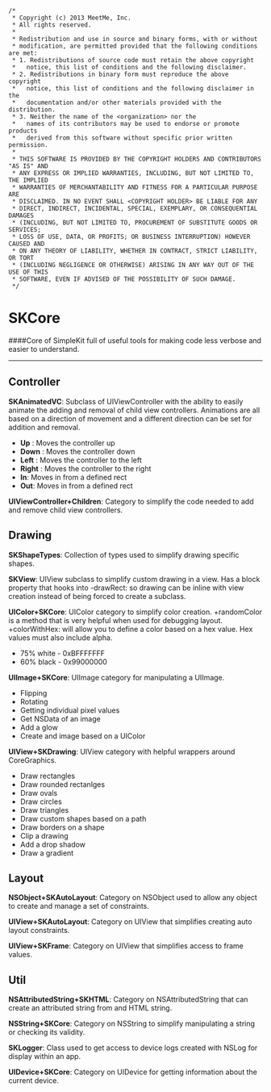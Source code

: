     /*
     * Copyright (c) 2013 MeetMe, Inc.
     * All rights reserved.
     *
     * Redistribution and use in source and binary forms, with or without
     * modification, are permitted provided that the following conditions are met:
     * 1. Redistributions of source code must retain the above copyright
     *   notice, this list of conditions and the following disclaimer.
     * 2. Redistributions in binary form must reproduce the above copyright
     *   notice, this list of conditions and the following disclaimer in the
     *   documentation and/or other materials provided with the distribution.
     * 3. Neither the name of the <organization> nor the
     *   names of its contributors may be used to endorse or promote products
     *   derived from this software without specific prior written permission.
     *
     * THIS SOFTWARE IS PROVIDED BY THE COPYRIGHT HOLDERS AND CONTRIBUTORS "AS IS" AND
     * ANY EXPRESS OR IMPLIED WARRANTIES, INCLUDING, BUT NOT LIMITED TO, THE IMPLIED
     * WARRANTIES OF MERCHANTABILITY AND FITNESS FOR A PARTICULAR PURPOSE ARE
     * DISCLAIMED. IN NO EVENT SHALL <COPYRIGHT HOLDER> BE LIABLE FOR ANY
     * DIRECT, INDIRECT, INCIDENTAL, SPECIAL, EXEMPLARY, OR CONSEQUENTIAL DAMAGES
     * (INCLUDING, BUT NOT LIMITED TO, PROCUREMENT OF SUBSTITUTE GOODS OR SERVICES;
     * LOSS OF USE, DATA, OR PROFITS; OR BUSINESS INTERRUPTION) HOWEVER CAUSED AND
     * ON ANY THEORY OF LIABILITY, WHETHER IN CONTRACT, STRICT LIABILITY, OR TORT
     * (INCLUDING NEGLIGENCE OR OTHERWISE) ARISING IN ANY WAY OUT OF THE USE OF THIS
     * SOFTWARE, EVEN IF ADVISED OF THE POSSIBILITY OF SUCH DAMAGE.
     */


SKCore
=======

####Core of SimpleKit full of useful tools for making code less verbose and easier to understand.

------------

Controller
------------

**SKAnimatedVC**: Subclass of UIViewController with the ability to easily animate the adding and removal of child view controllers. Animations are all based on a direction of movement and a different direction can be set for addition and removal.

* **Up** : Moves the controller up
* **Down** : Moves the controller down
* **Left** : Moves the controller to the left
* **Right** : Moves the controller to the right
* **In**: Moves in from a defined rect
* **Out**: Moves in from a defined rect

**UIViewController+Children**: Category to simplify the code needed to add and remove child view controllers.

Drawing
------------

**SKShapeTypes**: Collection of types used to simplify drawing specific shapes.

**SKView**: UIView subclass to simplify custom drawing in a view. Has a block property that hooks into -drawRect: so drawing can be inline with view creation instead of being forced to create a subclass.

**UIColor+SKCore**: UIColor category to simplify color creation. +randomColor is a method that is very helpful when used for debugging layout. +colorWithHex: will allow you to define a color based on a hex value. Hex values must also include alpha.

* 75% white - 0xBFFFFFFF
* 60% black - 0x99000000

**UIImage+SKCore**: UIImage category for manipulating a UIImage.

* Flipping
* Rotating
* Getting individual pixel values
* Get NSData of an image
* Add a glow
* Create and image based on a UIColor

**UIView+SKDrawing**: UIView category with helpful wrappers around CoreGraphics.

* Draw rectangles
* Draw rounded rectanlges
* Draw ovals
* Draw circles
* Draw triangles
* Draw custom shapes based on a path
* Draw borders on a shape
* Clip a drawing
* Add a drop shadow
* Draw a gradient

Layout
------------

**NSObject+SKAutoLayout**: Category on NSObject used to allow any object to create and manage a set of constraints.

**UIView+SKAutoLayout**: Category on UIView that simplifies creating auto layout constraints.

**UIView+SKFrame**: Category on UIView that simplifies access to frame values.

Util
------------

**NSAttributedString+SKHTML**: Category on NSAttributedString that can create an attributed string from and HTML string.

**NSString+SKCore**: Category on NSString to simplify manipulating a string or checking its validity.

**SKLogger**: Class used to get access to device logs created with NSLog for display within an app.

**UIDevice+SKCore**: Category on UIDevice for getting information about the current device.

